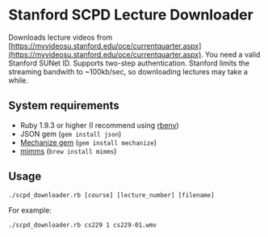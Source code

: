 # Stanford SCPD Lecture Downloader

Downloads lecture videos from [https://myvideosu.stanford.edu/oce/currentquarter.aspx](https://myvideosu.stanford.edu/oce/currentquarter.aspx). You need a valid Stanford SUNet ID. Supports two-step authentication. Stanford limits the streaming bandwith to ~100kb/sec, so downloading lectures may take a while.

## System requirements

- Ruby 1.9.3 or higher (I recommend using [rbenv](https://github.com/sstephenson/rbenv))
- JSON gem (`gem install json`)
- [Mechanize gem](http://mechanize.rubyforge.org/) (`gem install mechanize`)
- [mimms](http://savannah.nongnu.org/projects/mimms/) (`brew install mimms`)

## Usage

```shell
./scpd_downloader.rb [course] [lecture_number] [filename]
```
For example:
```shell
./scpd_downloader.rb cs229 1 cs229-01.wmv
```